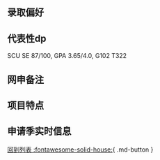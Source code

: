 ## 录取偏好

## 代表性dp
SCU SE 87/100, GPA 3.65/4.0, G102 T322

## 网申备注

## 项目特点

## 申请季实时信息

[回到列表 :fontawesome-solid-house:](选校梯度.md){ .md-button }
